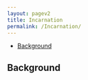 ```yaml
---
layout: pagev2
title: Incarnation
permalink: /Incarnation/
---
```

- [Background](#background)

## Background

